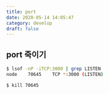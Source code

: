 ```yaml
---
title: port
date: 2020-05-14 14:05:47
category: develop
draft: false
---
```


## port 죽이기

```bash
$ lsof -nP -iTCP:3000 | grep LISTEN
node    70645    TCP *:3000 (LISTEN)

$ kill 70645
```
